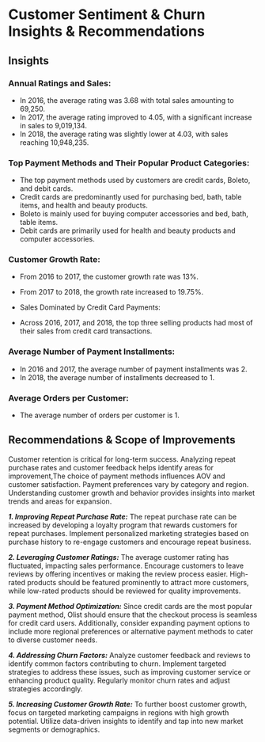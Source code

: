# Customer Sentiment & Churn Insights & Recommendations 

## Insights 

### Annual Ratings and Sales:

* In 2016, the average rating was 3.68 with total sales amounting to 69,250.
* In 2017, the average rating improved to 4.05, with a significant increase in sales to 9,019,134.
* In 2018, the average rating was slightly lower at 4.03, with sales reaching 10,948,235.

### Top Payment Methods and Their Popular Product Categories:

* The top payment methods used by customers are credit cards, Boleto, and debit cards.
* Credit cards are predominantly used for purchasing bed, bath, table items, and health and beauty products.
* Boleto is mainly used for buying computer accessories and bed, bath, table items.
* Debit cards are primarily used for health and beauty products and computer accessories.

### Customer Growth Rate:

* From 2016 to 2017, the customer growth rate was 13%.
* From 2017 to 2018, the growth rate increased to 19.75%.
* Sales Dominated by Credit Card Payments:

* Across 2016, 2017, and 2018, the top three selling products had most of their sales from credit card transactions.

### Average Number of Payment Installments:

* In 2016 and 2017, the average number of payment installments was 2.
* In 2018, the average number of installments decreased to 1.

### Average Orders per Customer:

* The average number of orders per customer is 1.


##  Recommendations & Scope of Improvements 

Customer retention is critical for long-term success. Analyzing repeat purchase rates and customer feedback helps identify areas for improvement,The choice of payment methods influences AOV and customer satisfaction. Payment preferences vary by category and region. Understanding customer growth and behavior provides insights into market trends and areas for expansion.


***1. Improving Repeat Purchase Rate:*** The repeat purchase rate can be increased by developing a loyalty program that rewards customers for repeat purchases. Implement personalized marketing strategies based on purchase history to re-engage customers and encourage repeat business.

***2. Leveraging Customer Ratings:*** The average customer rating has fluctuated, impacting sales performance. Encourage customers to leave reviews by offering incentives or making the review process easier. High-rated products should be featured prominently to attract more customers, while low-rated products should be reviewed for quality improvements.

***3. Payment Method Optimization:*** Since credit cards are the most popular payment method, Olist should ensure that the checkout process is seamless for credit card users. Additionally, consider expanding payment options to include more regional preferences or alternative payment methods to cater to diverse customer needs.

***4. Addressing Churn Factors:*** Analyze customer feedback and reviews to identify common factors contributing to churn. Implement targeted strategies to address these issues, such as improving customer service or enhancing product quality. Regularly monitor churn rates and adjust strategies accordingly.

***5. Increasing Customer Growth Rate:*** To further boost customer growth, focus on targeted marketing campaigns in regions with high growth potential. Utilize data-driven insights to identify and tap into new market segments or demographics.
